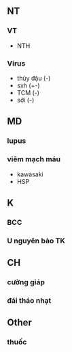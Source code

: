 ## NT  
### VT  
- NTH  
### Virus  
- thủy đậu (-)  
- sxh (+-)  
- TCM (-)  
- sởi (-)  
  
## MD  
### lupus  
### viêm mạch máu  
- kawasaki  
- HSP  
## K  
### BCC  
### U nguyên bào TK  
  
## CH  
### cường giáp  
### đái tháo nhạt  
## Other  
### thuốc  
  
  

